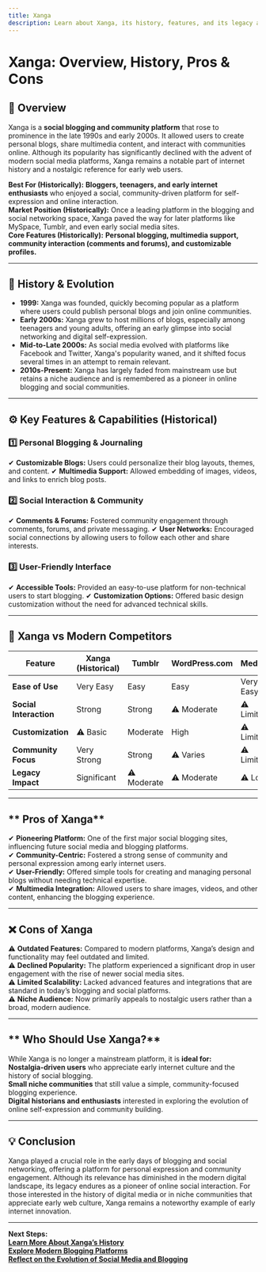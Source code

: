 ```yaml
---
title: Xanga
description: Learn about Xanga, its history, features, and its legacy as one of the early social blogging platforms.
---
```


# **Xanga: Overview, History, Pros & Cons**

## **📌 Overview**  
Xanga is a **social blogging and community platform** that rose to prominence in the late 1990s and early 2000s. It allowed users to create personal blogs, share multimedia content, and interact with communities online. Although its popularity has significantly declined with the advent of modern social media platforms, Xanga remains a notable part of internet history and a nostalgic reference for early web users.

 **Best For (Historically):** **Bloggers, teenagers, and early internet enthusiasts** who enjoyed a social, community-driven platform for self-expression and online interaction.  
 **Market Position (Historically):** Once a leading platform in the blogging and social networking space, Xanga paved the way for later platforms like MySpace, Tumblr, and even early social media sites.  
 **Core Features (Historically):** **Personal blogging, multimedia support, community interaction (comments and forums), and customizable profiles.**

---

## **📜 History & Evolution**  
- **1999:** Xanga was founded, quickly becoming popular as a platform where users could publish personal blogs and join online communities.
- **Early 2000s:** Xanga grew to host millions of blogs, especially among teenagers and young adults, offering an early glimpse into social networking and digital self-expression.
- **Mid-to-Late 2000s:** As social media evolved with platforms like Facebook and Twitter, Xanga's popularity waned, and it shifted focus several times in an attempt to remain relevant.
- **2010s-Present:** Xanga has largely faded from mainstream use but retains a niche audience and is remembered as a pioneer in online blogging and social communities.

---

## **⚙️ Key Features & Capabilities (Historical)**

### **1️⃣ Personal Blogging & Journaling**
✔ **Customizable Blogs:** Users could personalize their blog layouts, themes, and content.
✔ **Multimedia Support:** Allowed embedding of images, videos, and links to enrich blog posts.

### **2️⃣ Social Interaction & Community**
✔ **Comments & Forums:** Fostered community engagement through comments, forums, and private messaging.
✔ **User Networks:** Encouraged social connections by allowing users to follow each other and share interests.

### **3️⃣ User-Friendly Interface**
✔ **Accessible Tools:** Provided an easy-to-use platform for non-technical users to start blogging.
✔ **Customization Options:** Offered basic design customization without the need for advanced technical skills.

---

## **🔄 Xanga vs Modern Competitors**

| Feature                 | Xanga (Historical) | Tumblr         | WordPress.com   | Medium         |
|-------------------------|--------------------|----------------|-----------------|----------------|
| **Ease of Use**         |  Very Easy       |  Easy        |  Easy         |  Very Easy   |
| **Social Interaction**  |  Strong          |  Strong      | ⚠ Moderate     | ⚠ Limited     |
| **Customization**       | ⚠ Basic           |  Moderate    |  High         | ⚠ Limited     |
| **Community Focus**     |  Very Strong     |  Strong      | ⚠ Varies       | ⚠ Limited     |
| **Legacy Impact**       |  Significant     | ⚠ Moderate    | ⚠ Moderate     | ⚠ Low         |

---

## ** Pros of Xanga**  
✔ **Pioneering Platform:** One of the first major social blogging sites, influencing future social media and blogging platforms.  
✔ **Community-Centric:** Fostered a strong sense of community and personal expression among early internet users.  
✔ **User-Friendly:** Offered simple tools for creating and managing personal blogs without needing technical expertise.  
✔ **Multimedia Integration:** Allowed users to share images, videos, and other content, enhancing the blogging experience.

---

## **❌ Cons of Xanga**  
⚠ **Outdated Features:** Compared to modern platforms, Xanga’s design and functionality may feel outdated and limited.  
⚠ **Declined Popularity:** The platform experienced a significant drop in user engagement with the rise of newer social media sites.  
⚠ **Limited Scalability:** Lacked advanced features and integrations that are standard in today’s blogging and social platforms.  
⚠ **Niche Audience:** Now primarily appeals to nostalgic users rather than a broad, modern audience.

---

## ** Who Should Use Xanga?**  
While Xanga is no longer a mainstream platform, it is **ideal for:**  
 **Nostalgia-driven users** who appreciate early internet culture and the history of social blogging.  
 **Small niche communities** that still value a simple, community-focused blogging experience.  
 **Digital historians and enthusiasts** interested in exploring the evolution of online self-expression and community building.

---

## **💡 Conclusion**  
Xanga played a crucial role in the early days of blogging and social networking, offering a platform for personal expression and community engagement. Although its relevance has diminished in the modern digital landscape, its legacy endures as a pioneer of online social interaction. For those interested in the history of digital media or in niche communities that appreciate early web culture, Xanga remains a noteworthy example of early internet innovation.

---

 **Next Steps:**  
 **[Learn More About Xanga’s History](https://en.wikipedia.org/wiki/Xanga)**  
 **[Explore Modern Blogging Platforms](#)**  
 **[Reflect on the Evolution of Social Media and Blogging](#)**
